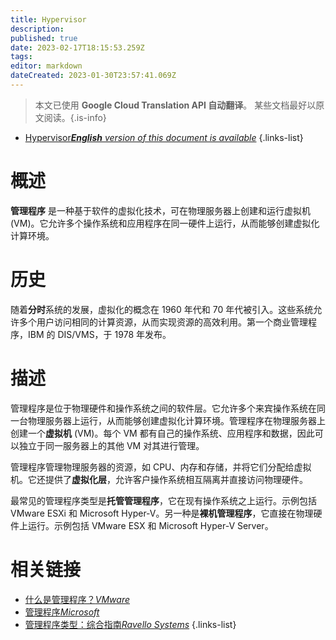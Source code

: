 ```yaml
---
title: Hypervisor
description: 
published: true
date: 2023-02-17T18:15:53.259Z
tags: 
editor: markdown
dateCreated: 2023-01-30T23:57:41.069Z
---
```


> 本文已使用 **Google Cloud Translation API 自动翻译**。
某些文档最好以原文阅读。{.is-info}
- [Hypervisor***English** version of this document is available*](/en/Knowledge-base/Dictionary/hypervisor)
{.links-list}


# 概述
**管理程序** 是一种基于软件的虚拟化技术，可在物理服务器上创建和运行虚拟机 (VM)。它允许多个操作系统和应用程序在同一硬件上运行，从而能够创建虚拟化计算环境。

# 历史
随着**分时**系统的发展，虚拟化的概念在 1960 年代和 70 年代被引入。这些系统允许多个用户访问相同的计算资源，从而实现资源的高效利用。第一个商业管理程序，IBM 的 DIS/VMS，于 1978 年发布。

# 描述
管理程序是位于物理硬件和操作系统之间的软件层。它允许多个来宾操作系统在同一台物理服务器上运行，从而能够创建虚拟化计算环境。管理程序在物理服务器上创建一个**虚拟机** (VM)。每个 VM 都有自己的操作系统、应用程序和数据，因此可以独立于同一服务器上的其他 VM 对其进行管理。

管理程序管理物理服务器的资源，如 CPU、内存和存储，并将它们分配给虚拟机。它还提供了**虚拟化层**，允许客户操作系统相互隔离并直接访问物理硬件。

最常见的管理程序类型是**托管管理程序**，它在现有操作系统之上运行。示例包括 VMware ESXi 和 Microsoft Hyper-V。另一种是**裸机管理程序**，它直接在物理硬件上运行。示例包括 VMware ESX 和 Microsoft Hyper-V Server。

# 相关链接
- [什么是管理程序？*VMware*](https://www.vmware.com/resources/compatibility/what-is-a-hypervisor.html)
- [管理程序*Microsoft*](https://docs.microsoft.com/en-us/virtualization/hyper-v-on-windows/about/hypervisor-overview)
- [管理程序类型：综合指南*Ravello Systems*](https://ravellosystems.com/hypervisor-types-guide/)
{.links-list}